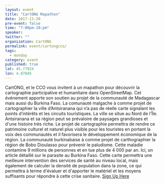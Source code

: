 ```yaml
---
layout: event
title: "CartONG Mapathon"
date: 2017-11-20
pre-event: false
time: "7:00pm-10:pm"
speaker:
twitter: ""
organization: CartONG
permalink: event/cartongcco/
tags:
  - monday
category: event
published: true
lat: 45.77924
lon: 4.87845
---
```


CartONG, et le CCO vous invitent à un mapathon pour découvrir la cartographie participative et humanitaire dans OpenStreetMap. Cet événement apporte son soutien au projet de la communauté de Madagascar mais aussi du Burkina Faso. 
La comunauté malgache à comme projet de cartographier la ville d’Antsiranana qui n’a pas de réelle carte signalant les points d’intérêts et les circuits touristiques. La ville se situe au Nord de l'Île. Antsiranana et sa région peut se prévaloire de paysages grandioses et d'une histoire très riche. Le projet de cartographie permettra de rendre ce patrimoine culturel et naturel plus visible pour les touristes en portant la voix des communautés et il favorisera le développement économique de la région.
La communauté burkinabaise à comme projet de carthographier la région de Bobo Dioulasso pour prévenir le paludisme. Cette maladie contamine 9 millions de personnes et en tue plus de 4 000 par an. Ici, un article détaillé sur le parasite au Burkina Faso. Cette carte permettra une meilleure intervention des services de santé au niveau local, mais également de calculer la densité de population dans la zone, ce qui permettra à terme d'évaluer et d'apporter le matériel et les moyens suffisants pour répondre à cette crise sanitaire.
[Sign Up Here](https://www.eventbrite.com/e/billets-mapathon-osmgeoweek-villeurbanne-cco-38766319104)
